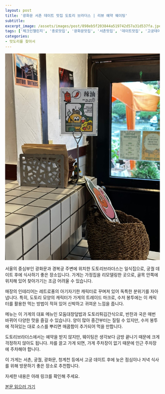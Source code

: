 ```yaml
---
layout: post
title: '광화문 서촌 데이트 맛집 도토리 브라더스 | 리뷰 예약 웨이팅'
subtitle: 
excerpt_image: /assets/images/post/898eb5f203844a519742d57a31d537fa.jpeg
tags: ['체크인챌린지', '종로맛집', '광화문맛집', '서촌맛집', '데이트맛집', '고궁데이트', '도토리브라더스', '대창덮밥', '일식', '경희궁맛집']
categories: 
- 맛도리를 찾아서
---
```


![메인 이미지](/assets/images/post/898eb5f203844a519742d57a31d537fa.jpeg)

서울의 중심부인 광화문과 경복궁 주변에 위치한 도토리브라더스는 일식집으로, 궁궐 데이트 후에 식사하기 좋은 장소입니다. 가게는 가정집을 리모델링한 곳으로, 골목 안쪽에 위치해 있어 찾아가기는 조금 어려울 수 있습니다. 

매장의 인테리어는 레트로풍의 아기자기한 캐릭터로 꾸며져 있어 독특한 분위기를 자아냅니다. 특히, 도토리 모양의 캐릭터가 가게의 트레이드 마크로, 수저 봉투에는 이 캐릭터를 활용한 먹는 방법이 적혀 있어 신박하고 귀여운 느낌을 줍니다.

메뉴는 이 가게의 대표 메뉴인 모둠대창덮밥과 도토리튀김간식으로, 반찬과 국은 매번 바뀌어 다양한 맛을 즐길 수 있습니다. 양이 많아 중간부터는 질릴 수 있지만, 수저 봉투에 적혀있는 대로 소스를 뿌리면 매콤함이 추가되어 먹을 만합니다.

도토리브라더스에서는 예약을 받지 않지만, 웨이팅은 생각보다 금방 끝나기 때문에 크게 걱정하지 않아도 됩니다. 차를 끌고 가게 되면, 가게 주차장이 없기 때문에 인근 주차장에 주차해야 합니다. 

이 가게는 서촌, 궁궐, 광화문, 청계천 등에서 고궁 데이트 후에 늦은 점심이나 저녁 식사를 위해 방문하기 좋은 장소로 추천합니다. 

자세한 내용은 아래 링크를 확인해 주세요.

[본문 읽으러 가기](https://m.blog.naver.com/ham_eaten_jellybear/223209852242)
